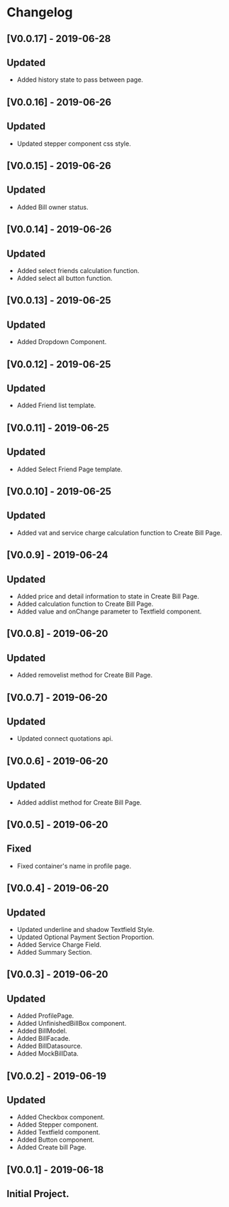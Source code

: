 # Changelog

## [V0.0.17] - 2019-06-28
## Updated
- Added history state to pass between page.

## [V0.0.16] - 2019-06-26
## Updated
- Updated stepper component css style.

## [V0.0.15] - 2019-06-26
## Updated
- Added Bill owner status.

## [V0.0.14] - 2019-06-26
## Updated
- Added select friends calculation function.
- Added select all button function.

## [V0.0.13] - 2019-06-25
## Updated
- Added Dropdown Component.

## [V0.0.12] - 2019-06-25
## Updated
- Added Friend list template.

## [V0.0.11] - 2019-06-25
## Updated
- Added Select Friend Page template.

## [V0.0.10] - 2019-06-25
## Updated
- Added vat and service charge calculation function to Create Bill Page.

## [V0.0.9] - 2019-06-24
## Updated
- Added price and detail information to state in Create Bill Page.
- Added calculation function to Create Bill Page.
- Added value and onChange parameter to Textfield component.

## [V0.0.8] - 2019-06-20
## Updated
- Added removelist method for Create Bill Page.

## [V0.0.7] - 2019-06-20
## Updated
- Updated connect quotations api.

## [V0.0.6] - 2019-06-20
## Updated
- Added addlist method for Create Bill Page.

## [V0.0.5] - 2019-06-20
## Fixed
- Fixed container's name in profile page.

## [V0.0.4] - 2019-06-20
## Updated
- Updated underline and shadow Textfield Style.
- Updated Optional Payment Section Proportion.
- Added Service Charge Field.
- Added Summary Section.

## [V0.0.3] - 2019-06-20
## Updated
- Added ProfilePage.
- Added UnfinishedBillBox component.
- Added BillModel.
- Added BillFacade.
- Added BillDatasource.
- Added MockBillData.

## [V0.0.2] - 2019-06-19
## Updated
- Added Checkbox component.
- Added Stepper component.
- Added Textfield component.
- Added Button component.
- Added Create bill Page.

## [V0.0.1] - 2019-06-18

## Initial Project.